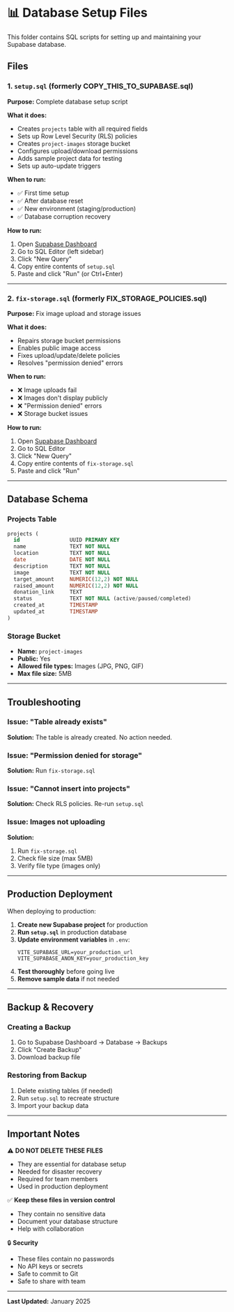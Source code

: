 # 📊 Database Setup Files

This folder contains SQL scripts for setting up and maintaining your Supabase database.

## Files

### 1. `setup.sql` (formerly COPY_THIS_TO_SUPABASE.sql)
**Purpose:** Complete database setup script

**What it does:**
- Creates `projects` table with all required fields
- Sets up Row Level Security (RLS) policies
- Creates `project-images` storage bucket
- Configures upload/download permissions
- Adds sample project data for testing
- Sets up auto-update triggers

**When to run:**
- ✅ First time setup
- ✅ After database reset
- ✅ New environment (staging/production)
- ✅ Database corruption recovery

**How to run:**
1. Open [Supabase Dashboard](https://supabase.com/dashboard)
2. Go to SQL Editor (left sidebar)
3. Click "New Query"
4. Copy entire contents of `setup.sql`
5. Paste and click "Run" (or Ctrl+Enter)

---

### 2. `fix-storage.sql` (formerly FIX_STORAGE_POLICIES.sql)
**Purpose:** Fix image upload and storage issues

**What it does:**
- Repairs storage bucket permissions
- Enables public image access
- Fixes upload/update/delete policies
- Resolves "permission denied" errors

**When to run:**
- ❌ Image uploads fail
- ❌ Images don't display publicly
- ❌ "Permission denied" errors
- ❌ Storage bucket issues

**How to run:**
1. Open [Supabase Dashboard](https://supabase.com/dashboard)
2. Go to SQL Editor
3. Click "New Query"
4. Copy entire contents of `fix-storage.sql`
5. Paste and click "Run"

---

## Database Schema

### Projects Table
```sql
projects (
  id                UUID PRIMARY KEY
  name              TEXT NOT NULL
  location          TEXT NOT NULL
  date              DATE NOT NULL
  description       TEXT NOT NULL
  image             TEXT NOT NULL
  target_amount     NUMERIC(12,2) NOT NULL
  raised_amount     NUMERIC(12,2) NOT NULL
  donation_link     TEXT
  status            TEXT NOT NULL (active/paused/completed)
  created_at        TIMESTAMP
  updated_at        TIMESTAMP
)
```

### Storage Bucket
- **Name:** `project-images`
- **Public:** Yes
- **Allowed file types:** Images (JPG, PNG, GIF)
- **Max file size:** 5MB

---

## Troubleshooting

### Issue: "Table already exists"
**Solution:** The table is already created. No action needed.

### Issue: "Permission denied for storage"
**Solution:** Run `fix-storage.sql`

### Issue: "Cannot insert into projects"
**Solution:** Check RLS policies. Re-run `setup.sql`

### Issue: Images not uploading
**Solution:** 
1. Run `fix-storage.sql`
2. Check file size (max 5MB)
3. Verify file type (images only)

---

## Production Deployment

When deploying to production:

1. **Create new Supabase project** for production
2. **Run `setup.sql`** in production database
3. **Update environment variables** in `.env`:
   ```env
   VITE_SUPABASE_URL=your_production_url
   VITE_SUPABASE_ANON_KEY=your_production_key
   ```
4. **Test thoroughly** before going live
5. **Remove sample data** if not needed

---

## Backup & Recovery

### Creating a Backup
1. Go to Supabase Dashboard → Database → Backups
2. Click "Create Backup"
3. Download backup file

### Restoring from Backup
1. Delete existing tables (if needed)
2. Run `setup.sql` to recreate structure
3. Import your backup data

---

## Important Notes

⚠️ **DO NOT DELETE THESE FILES**
- They are essential for database setup
- Needed for disaster recovery
- Required for team members
- Used in production deployment

✅ **Keep these files in version control**
- They contain no sensitive data
- Document your database structure
- Help with collaboration

🔒 **Security**
- These files contain no passwords
- No API keys or secrets
- Safe to commit to Git
- Safe to share with team

---

**Last Updated:** January 2025
